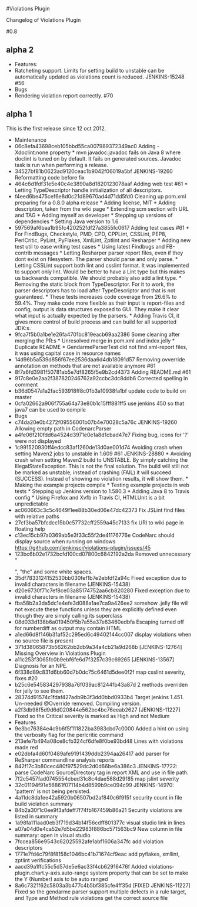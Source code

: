 #Violations Plugin

Changelog of Violations Plugin

#0.8

## alpha 2
* Features:
 * Ratcheting support. Limits for setting build to unstable can be automatically updated as violations count is reduced. JENKINS-15248 #56
* Bugs
 * Rendering violation report correctly. #70

## alpha 1
This is the first release since 12 oct 2012.

* Maintenance
 * 06c8efa43698ceb105bbd55ca007989372349ac0 Adding -Xdoclint:none property * mvn javadoc:javadoc fails on Java 8 where doclint is tuned on by default. It fails on generated sources. Javadoc task is run when performing a release.
 * 34527bf81b0623ad9120ceac1b9042f06019a5bf JENKINS-19260 Reformatting code before fix
 * 464c6d1fdf31e5e40c4e3890a8d1820123078aaf Adding web test #61 * Letting TypeDescriptor handle initialization of all descriptors.
 * f4eed6be475cef6e8d0c21d89670ad4d71dd5fd0 Cleaning up pom.xml preparing for a 0.8.0 alpha release * Adding license, MIT * Adding description, taken from the wiki page * Extending scm section with URL and TAG * Adding myself as developer * Stepping up versions of dependencies * Setting Java version to 1.6
 * 597569af6baa1b95fc420252fdf27a3855fc0617 Adding test cases #61 * For FindBugs, Checkstyle, PMD, CPD, CPPLint, CSSLint, PEP8, PerlCritic, PyLint, PyFlakes, XmlLint, Zptlint and Resharper * Adding new test util to ease writing test cases * Using latest Findbugs and FB-contrib messages * Letting Resharper parser report files, even if they dont exist on filesystem. The parser should parse and only parse. * Letting CSSLint support both lint and csslint format. It was implemented to support only lint. Would be better to have a Lint type but this makes us backwards compatible. We should probably also add a lint type. * Removing the static block from TypeDescriptor. For it to work, the parser descriptors has to load after TypeDescriptor and that is not guaranteed. * These tests increases code coverage from 26.6% to 59.4%. They make code more flexible as their input is report-files and config, output is data structures exposed to GUI. They make it clear what input is actually expected by the parsers. * Adding Travis CI, it gives more control of build process and can build for all supported JDK:s.
 * 9fca7f5b0a1be1e26fa4701bc819eacb69aa2386 Some cleaning after merging the PR:s * Unresolved merge in pom.xml and index.jelly * Duplicate README * GendarmeParserTest did not find xml-report files, it was using capital case in resource names
 * 14d96b5a539d856f67ee2536daa6d4db18091d57 Removing ovverride annotation on methods that are not available anymore #61
 * 8f7a6fd3981f50781ab5e7df8265f5e9b2cd4373 Adding README.md #61
 * 917c8e0e2aa2f387820246762a92ccbc3dc8ddb6 Corrected spelling in comment
 * b36d0547a1a2fac593918ff8c01b3a10938fa1bf update code to build on master
 * 0cfa02662a906f755a64a73e80b1c15fff881ff5 use jenkins 450 so that java7 can be used to compile
* Bugs
 * c74da20e0b4272f09556001b07b4e70028c5a76c JENKINS-19260 Allowing empty path in CodenarcParser
 * a4fe06f210fdd6a4524d3971e0e1a8d1cbad47e7 Fixing bug, icons for '?' were not displayed
 * 1c991520930ff4edcc83af1260de13d0ae001d74 Avoiding crash when setting Maven2 jobs to unstable in 1.609 #61 JENKINS-28880 * Avoiding crash when setting Maven2 build to UNSTABLE. By simply catching the IllegalStateException. This is not the final solution. The build will still not be marked as unstable, instead of crashing (FAIL) it will succeed (SUCCESS). Instead of showing no violation results, it will show them. * Making the example projects compile  * Testing example projects in web tests * Stepping up Jenkins version to 1.580.3 * Adding Java 8 to Travis config  * Using Firefox and Xvfb in Travis CI, HTMLUnit is a bit unpredictable
 * ac060663c3c5c4649f1ee88b30ed06e47dc42373 Fix JSLint find files with relative paths
 * 27cf3ba57bfcdcc15b0c57732cff2559a45c7133 fix URI to wiki page in floating help
 * c13ec15cb97a0369ab5e3f33c55f2de41176776e CodeNarc should display source when running on windows https://github.com/jenkinsci/violations-plugin/issues/45
 * 123bc6b02e1732bcfd100cd07800c6842192a2da Removed unnecessary "</p>", "the" and some white spaces.
 * 35df7833124152530bb030fef1b7e2ebfdf2a94c Fixed exception due to invalid characters in filename (JENKINS-15438)
 * d20e6730f71c7ef8ce03a85174752aa6cb820280 Fixed exception due to invalid characters in filename (JENKINS-15438)
 * fba58b2a3da5dc1e4efe3d088a1ae7ca9a426ee2 somehow .jelly file will not execute these functions unless they are explicitly defined even though they are simply calling its superclass
 * 08d033d138b6a019450f5b7a55a37e63460edbfa Escaping turned off for numberdiff as output may contain HTML
 * a1ed66d8f146b31af52c295ed6c49402144cc007 display violations when no source file is present
 * 371d38065873b56262bb2db9a34a4cb21a9d268b [JENKINS-12764] Missing Overview in Violations Plugin
 * a11c253f3065fc0b9ebf6fe6d7f3257c39c69265 [JENKINS-13567] Diagnosis for an NPE.
 * 6f338d89c831d6bb60d7b0dc75c6461d5dee0f2f map csslint severity, fixes #20
 * b25c6e545834297938a76f039ac81244fb43a87d 2 methods overriden for jelly to see them.
 * 28374d91574c1fdaf427adb9b3f3dd0bbd0933b4 Target jenkins 1.451. Un-needed @Override removed. Compiling version.
 * a2f3db98f5d9d6d020844e562bc4bc76eeab2627 [JENKINS-11227] Fixed so the Critical severity is marked as High and not Medium
* Features
 * 9e3bc76384e4c9b6f5f111822ba3983cbd7c0000 Added a hint on using the verbosity flag for the perlcritic command
 * 213efe7b494a08ce8cfb324cf6dfe8f0be93bd48 Lines with violations made red
 * e02dbfa4d60f0489afe9191439ddb2394aa26417 add parser for ReSharper commandline analysis reports
 * 842f17c3b80cec480f97529dc2d0d66be6a386c3 JENKINS-17722: parse CodeNarc SourceDirectory tag in report XML and use in file path.
 * 7f2c5457fad0745554cbed31c8c4dae588d29f85 map jslint severity
 * 32c01194f91e56861f07114b4d8599b9ce094c99 JENKINS-14970: 'pattern' is not being persisted.
 * 4a11dc8da1ee42a5920b06507bd2af840c6f915f security count in file build violation summary
 * 84b2a30f1c0ee9f3afdeff7f74fb167459b86a21 Security violations are listed in summary
 * 1a98fa111aad0eb3f719d34b14f56cdff801377c visual studio link in lines
 * a07a04d0e4ca52e7d5be22983f886bc571563bc9 New column in file summary: open in visual studio
 * 7fccea856e9543c62025592afe1abf1606a347fc add violation descriptors
 * 1771e7fd4c79f8f8158c1046bc41b71674cf9eac add pyflakes, xmllint, zptlint verifications
 * aacd39a1ffc55c5d57de5e6ac33f4cb62916476f Added violations-plugin.chart.y-axis.auto-range system property that can be set to make the Y (Number) axis to be auto ranged
 * 8a6c7321f62c5803a3b477c4b5bf385cfe4ff35d [FIXED JENKINS-11227] Fixed so the gendarme parser support multiple defects in a rule target, and Type and Method rule violations get the correct source file
